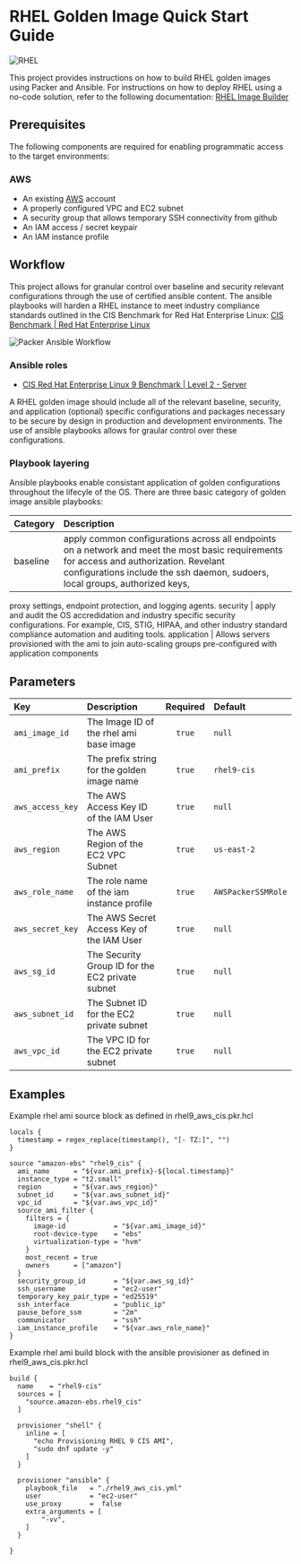 # RHEL Golden Image Quick Start Guide

![RHEL](https://github.com/atriumgrid/knowledge-base/blob/dev/rhel.drawio.png)

This project provides instructions on how to build RHEL golden images using Packer and Ansible. For instructions on how to deploy RHEL using a no-code solution, refer to the following documentation: [RHEL Image Builder](https://www.redhat.com/en/topics/linux/what-is-an-image-builder)

## Prerequisites
The following components are required for enabling programmatic access to the target environments:

### AWS

- An existing [AWS](https://aws.amazon.com/) account
- A properly configured VPC and EC2 subnet
- A security group that allows temporary SSH connectivity from github
- An IAM access / secret keypair
- An IAM instance profile

## Workflow
This project allows for granular control over baseline and security relevant configurations through the use of certified ansible content. The ansible playbooks will harden a RHEL instance to meet industry compliance standards outlined in the CIS Benchmark for Red Hat Enterprise Linux:
[CIS Benchmark | Red Hat Enterprise Linux](https://www.cisecurity.org/benchmark/red_hat_linux)

![Packer Ansible Workflow](https://github.com/atriumgrid/knowledge-base/blob/dev/packer-ansible.drawio.png)

### Ansible roles
- [CIS Red Hat Enterprise Linux 9 Benchmark | Level 2 - Server](https://github.com/RedHatOfficial/ansible-role-rhel9-cis)

A RHEL golden image should include all of the relevant baseline, security, and application (optional) specific configurations and packages necessary to be secure by design in production and development environments. The use of ansible playbooks allows for graular control over these configurations.

### Playbook layering
Ansible playbooks enable consistant application of golden configurations throughout the lifecyle of the OS. There are three basic category of golden image ansible playbooks:

Category | Description
|:---|:-----
baseline | apply common configurations across all endpoints on a network and meet the most basic requirements for access and authorization. Revelant configurations include the ssh daemon, sudoers, local groups, authorized keys, 
proxy settings, endpoint protection, and logging agents.
security | apply and audit the OS accredidation and industry specific security configurations. For example, CIS, STIG, HIPAA, and other industry standard compliance automation and auditing tools.
application | Allows servers provisioned with the ami to join auto-scaling groups pre-configured with application components

## Parameters
Key | Description | Required | Default
:---|:-----|:--------:|:-----------
`ami_image_id` | The Image ID of the rhel ami base image| `true` | `null`
`ami_prefix` | The prefix string for the golden image name | `true` | `rhel9-cis`
`aws_access_key` | The AWS Access Key ID of the IAM User  | `true` | `null`
`aws_region` | The AWS Region of the EC2 VPC Subnet | `true` | `us-east-2`
`aws_role_name` | The role name of the iam instance profile | `true` | `AWSPackerSSMRole`
`aws_secret_key` | The AWS Secret Access Key of the IAM User  | `true` | `null`
`aws_sg_id` | The Security Group ID for the EC2 private subnet | `true` | `null`
`aws_subnet_id` | The Subnet ID for the EC2 private subnet | `true` | `null`
`aws_vpc_id`| The VPC ID for the EC2 private subnet | `true` | `null`

## Examples
Example rhel ami source block as defined in rhel9_aws_cis.pkr.hcl
```hcl
locals {
  timestamp = regex_replace(timestamp(), "[- TZ:]", "")
}

source "amazon-ebs" "rhel9_cis" {
  ami_name      = "${var.ami_prefix}-${local.timestamp}"
  instance_type = "t2.small"
  region        = "${var.aws_region}"
  subnet_id     = "${var.aws_subnet_id}"
  vpc_id        = "${var.aws_vpc_id}"
  source_ami_filter {
    filters = {
      image-id            = "${var.ami_image_id}"
      root-device-type    = "ebs"
      virtualization-type = "hvm"
    }
    most_recent = true
    owners      = ["amazon"]
  }
  security_group_id       = "${var.aws_sg_id}"
  ssh_username            = "ec2-user"
  temporary_key_pair_type = "ed25519"
  ssh_interface           = "public_ip"
  pause_before_ssm        = "2m"
  communicator            = "ssh"
  iam_instance_profile    = "${var.aws_role_name}"
}
```
Example rhel ami build block with the ansible provisioner as defined in rhel9_aws_cis.pkr.hcl
```hcl
build {
  name    = "rhel9-cis"
  sources = [
    "source.amazon-ebs.rhel9_cis"
  ]

  provisioner "shell" {
    inline = [
      "echo Provisioning RHEL 9 CIS AMI",
      "sudo dnf update -y"
    ]
  }

  provisioner "ansible" {
    playbook_file   = "./rhel9_aws_cis.yml"
    user            = "ec2-user"
    use_proxy       =  false
    extra_arguments = [ 
        "-vv",
    ]
  }

}
```